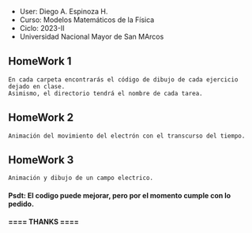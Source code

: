 - User: Diego A. Espinoza H.
- Curso: Modelos Matemáticos de la Física
- Ciclo: 2023-II
- Universidad Nacional Mayor de San MArcos

## **HomeWork 1**
```
En cada carpeta encontrarás el código de dibujo de cada ejercicio dejado en clase.
Asimismo, el directorio tendrá el nombre de cada tarea.
```
## **HomeWork 2**
```
Animación del movimiento del electrón con el transcurso del tiempo. 
```
## **HomeWork 3**
```
Animación y dibujo de un campo electrico.
```



#### Psdt: El codigo puede mejorar, pero por el momento cumple con lo pedido.

**==== THANKS ====**
